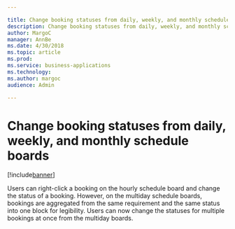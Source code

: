 ```yaml
---

title: Change booking statuses from daily, weekly, and monthly schedule boards
description: Change booking statuses from daily, weekly, and monthly schedule boards
author: MargoC
manager: AnnBe
ms.date: 4/30/2018
ms.topic: article
ms.prod: 
ms.service: business-applications
ms.technology: 
ms.author: margoc
audience: Admin

---
```

#  Change booking statuses from daily, weekly, and monthly schedule boards


[!include[banner](../../../../includes/banner.md)]

Users can right-click a booking on the hourly schedule board and change the
status of a booking. However, on the multiday schedule boards, bookings are
aggregated from the same requirement and the same status into one block for
legibility. Users can now change the statuses for multiple bookings at once from
the multiday boards.
